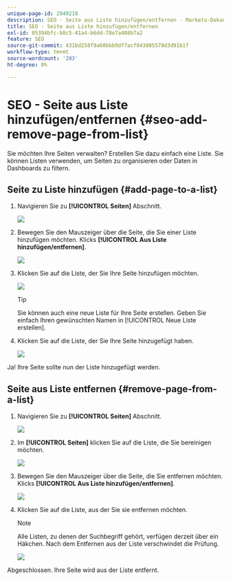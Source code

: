 ```yaml
---
unique-page-id: 2949218
description: SEO - Seite aus Liste hinzufügen/entfernen - Marketo-Dokumente - Produktdokumentation
title: SEO - Seite aus Liste hinzufügen/entfernen
exl-id: 05394bfc-b8c5-41a4-b6dd-78e7a408b7a2
feature: SEO
source-git-commit: 431bd258f9a68bbb9df7acf043085578d3d91b1f
workflow-type: tm+mt
source-wordcount: '203'
ht-degree: 0%

---
```


# SEO - Seite aus Liste hinzufügen/entfernen {#seo-add-remove-page-from-list}

Sie möchten Ihre Seiten verwalten? Erstellen Sie dazu einfach eine Liste. Sie können Listen verwenden, um Seiten zu organisieren oder Daten in Dashboards zu filtern.

## Seite zu Liste hinzufügen {#add-page-to-a-list}

1. Navigieren Sie zu **[!UICONTROL Seiten]** Abschnitt.

   ![](assets/image2014-9-18-13-3a2-3a49.png)

1. Bewegen Sie den Mauszeiger über die Seite, die Sie einer Liste hinzufügen möchten. Klicks **[!UICONTROL Aus Liste hinzufügen/entfernen]**.

   ![](assets/image2014-9-18-13-3a2-3a53.png)

1. Klicken Sie auf die Liste, der Sie Ihre Seite hinzufügen möchten.

   ![](assets/image2014-9-18-13-3a3-3a13.png)

   >[!TIP]
   >
   >Sie können auch eine neue Liste für Ihre Seite erstellen. Geben Sie einfach Ihren gewünschten Namen in [!UICONTROL Neue Liste erstellen].

1. Klicken Sie auf die Liste, der Sie Ihre Seite hinzugefügt haben.

   ![](assets/image2014-9-18-13-3a3-3a40.png)

Ja! Ihre Seite sollte nun der Liste hinzugefügt werden.

## Seite aus Liste entfernen {#remove-page-from-a-list}

1. Navigieren Sie zu **[!UICONTROL Seiten]** Abschnitt.

   ![](assets/image2014-9-18-13-3a3-3a45.png)

1. Im **[!UICONTROL Seiten]** klicken Sie auf die Liste, die Sie bereinigen möchten.

   ![](assets/image2014-9-18-13-3a3-3a59.png)

1. Bewegen Sie den Mauszeiger über die Seite, die Sie entfernen möchten. Klicks **[!UICONTROL Aus Liste hinzufügen/entfernen]**.

   ![](assets/image2014-9-18-13-3a4-3a3.png)

1. Klicken Sie auf die Liste, aus der Sie sie entfernen möchten.

   >[!NOTE]
   >
   >Alle Listen, zu denen der Suchbegriff gehört, verfügen derzeit über ein Häkchen. Nach dem Entfernen aus der Liste verschwindet die Prüfung.

   ![](assets/image2014-9-18-13-3a5-3a40.png)

Abgeschlossen. Ihre Seite wird aus der Liste entfernt.
